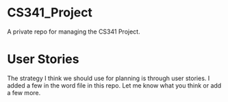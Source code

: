 # CS341_Project

A private repo for managing the CS341 Project.

# User Stories

The strategy I think we should use for planning is through user stories.
I added a few in the word file in this repo. Let me know what you think or add a
few more.

